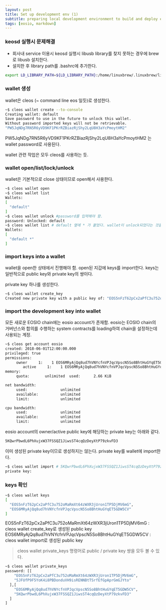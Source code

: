```yaml
---
layout: post
title: Set up development env (1)
subtitle: preparing local development environment to build and deploy eosio smart contracts
tags: [eosio, markdown]
---
```


### keosd 실행시 문제해결

* 회사내 service 이용시 keosd 실행시 libusb library를 찾지 못하는 경우에 brew로 libusb 설치한다.
* 설치한 후 library path를 .bashrc에 추가한다.

```bash
export LD_LIBRARY_PATH=${LD_LIBRARY_PATH}:/home/linuxbrew/.linuxbrew/lib
```

### wallet 생성

wallet은 cleos (~ command line eos 일듯)로 생성한다.

```bash
~$ cleos wallet create --to-console
Creating wallet: default
Save password to use in the future to unlock this wallet.
Without password imported keys will not be retrievable.
"PW5JqNDg7RN5R6yVD9KF1PKrRZBiazRjShy2LqU8H3aYcPmoytHM2"
```

PW5JqNDg7RN5R6yVD9KF1PKrRZBiazRjShy2LqU8H3aYcPmoytHM2 는 wallet password로 사용된다.

wallet 관련 작업은 모두 cleos를 사용하는 듯.

### wallet open/list/lock/unlock

wallet은 기본적으로 close 상태이므로 open해서 사용한다.

```bash
~$ cleos wallet open
~$ cleos wallet list
Wallets:
[
  "default"
]
~$ cleos wallet unlock #password를 입력해야 함.
password: Unlocked: default
~$ cleos wallet list # default 옆에 * 가 붙었다. wallet이 unlock되었다는 것을 표시함.
Wallets:
[
  "default *"
]
```

### import keys into a wallet

wallet을 open한 상태에서 진행해야 함. open된 지갑에 keys를 import한다.
keys는 일반적으로 public key와 private key의 쌍이다.

private key 하나를 생성한다.

```bash
~$ cleos wallet create_key
Created new private key with a public key of: "EOS5nFzT62pCx2aPfC3u752oMaRmXt64zWXR3jUron1TP5DjMV6mG"
```

### import the development key into wallet
 
모든 새로운 EOSIO chain에는 eosio account가 존재함.
eosio는 EOSIO chain의 거버넌스와 합의를 수행하는 system contracts를 loading하여 chain을 설정하는데 사용되는 계정.

```bash
~$ cleos get account eosio
created: 2018-06-01T12:00:00.000
privileged: true
permissions: 
     owner     1:    1 EOS6MRyAjQq8ud7hVNYcfnVPJqcVpscN5So8BhtHuGYqET5GDW5CV
        active     1:    1 EOS6MRyAjQq8ud7hVNYcfnVPJqcVpscN5So8BhtHuGYqET5GDW5CV
memory: 
     quota:       unlimited  used:      2.66 KiB  

net bandwidth: 
     used:               unlimited
     available:          unlimited
     limit:              unlimited

cpu bandwidth:
     used:               unlimited
     available:          unlimited
     limit:              unlimited
```
eosio account의 owner/active public key에 해당하는 private key는 아래와 같다.

```bash
5KQwrPbwdL6PhXujxW37FSSQZ1JiwsST4cqQzDeyXtP79zkvFD3
```

이미 생성된 private key이므로 생성하지는 않는다.
private key를 wallet에 import한다.

```bash
~$ cleos wallet import # 5KQwrPbwdL6PhXujxW37FSSQZ1JiwsST4cqQzDeyXtP79zkvFD3 key를 copy / paste로 입력하자.
private key:
```

### keys 확인

```bash
~$ cleos wallet keys
[
  "EOS5nFzT62pCx2aPfC3u752oMaRmXt64zWXR3jUron1TP5DjMV6mG",
  "EOS6MRyAjQq8ud7hVNYcfnVPJqcVpscN5So8BhtHuGYqET5GDW5CV"
]
```

EOS5nFzT62pCx2aPfC3u752oMaRmXt64zWXR3jUron1TP5DjMV6mG : cleos wallet create_key로 생성된 public key
EOS6MRyAjQq8ud7hVNYcfnVPJqcVpscN5So8BhtHuGYqET5GDW5CV : cleos wallet import로 생성된 public key

> cleos wallet private_keys 명령어로 public / private key 쌍을 모두 볼 수 있다.

```bash
~$ cleos wallet private_keys
password: [[
    "EOS5nFzT62pCx2aPfC3u752oMaRmXt64zWXR3jUron1TP5DjMV6mG",
    "5JFUfP9F5YoK4i8PBDonduVH9isRENNBtTSrfEfGpAprGmGJYto"
  ],[
    "EOS6MRyAjQq8ud7hVNYcfnVPJqcVpscN5So8BhtHuGYqET5GDW5CV",
    "5KQwrPbwdL6PhXujxW37FSSQZ1JiwsST4cqQzDeyXtP79zkvFD3"
  ]
]
```
